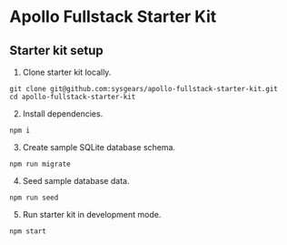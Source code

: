 # Apollo Fullstack Starter Kit

## Starter kit setup

1. Clone starter kit locally.

  ```
  git clone git@github.com:sysgears/apollo-fullstack-starter-kit.git
  cd apollo-fullstack-starter-kit
  ```

2. Install dependencies.

  ```
  npm i
  ```

3. Create sample SQLite database schema.

  ```
  npm run migrate
  ```

4. Seed sample database data.

  ```
  npm run seed
  ```

5. Run starter kit in development mode.

  ```
  npm start
  ```
